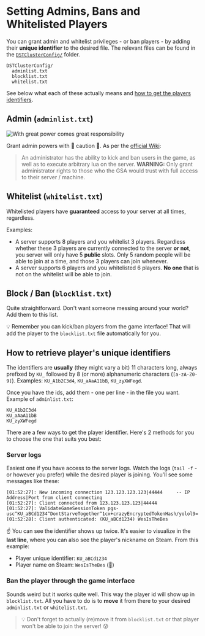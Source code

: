 # Setting Admins, Bans and Whitelisted Players

You can grant admin and whitelist privileges - or ban players - by adding their **unique identifier** to the desired file. The relevant files can be found in the [`DSTClusterConfig/`](./DSTClusterConfig) folder.

```text
DSTClusterConfig/
  adminlist.txt
  blocklist.txt
  whitelist.txt
```

See below what each of these actually means and [how to get the players identifiers](#how-to-retrieve-players-unique-identifiers).

## Admin (`adminlist.txt`)

![With great power comes great responsibility](https://media1.tenor.com/images/4c3b395bb7e3b40b780ac97f287b6ab3/tenor.gif)

Grant admin powers with :rotating_light: caution :rotating_light:. As per the [official Wiki](http://dontstarve.wikia.com/wiki/Guides/Don%E2%80%99t_Starve_Together_Dedicated_Servers#Administration):

> An administrator has the ability to kick and ban users in the game, as well as to execute arbitrary lua on the server.
> **WARNING:** Only grant administrator rights to those who the GSA would trust with full access to their server / machine.

## Whitelist (`whitelist.txt`)

Whitelisted players have **guaranteed** access to your server at all times, regardless.

Examples:

* A server supports 8 players and you whitelist 3 players. Regardless whether these 3 players are currently connected to the server **or not**, you server will only have 5 **public** slots. Only 5 random people will be able to join at a time, and those 3 players can join whenever.
* A server supports 6 players and you whitelisted 6 players. **No one** that is not on the whitelist will be able to join.

## Block / Ban (`blocklist.txt`)

Quite straightforward. Don't want someone messing around your world? Add them to this list.

:bulb: Remember you can kick/ban players from the game interface! That will add the player to the `blocklist.txt` file automatically for you.

## How to retrieve player's unique identifiers

The identifiers are **usually** (they might vary a bit) 11 characters long, always prefixed by `KU_` followed by 8 (or more) alphanumeric characters (`[a-zA-Z0-9]`). Examples: `KU_A1b2C3d4`, `KU_aAaA11bB`, `KU_zyXWFegd`.

Once you have the ids, add them - one per line - in the file you want. Example of `adminlist.txt`:

```text
KU_A1b2C3d4
KU_aAaA11bB
KU_zyXWFegd
```

There are a few ways to get the player identifier. Here's 2 methods for you to choose the one that suits you best:

### Server logs

Easiest one if you have access to the server logs. Watch the logs (`tail -f` - or however you prefer) while the desired player is joining. You'll see some messages like these:

```text
[01:52:27]: New incoming connection 123.123.123.123|44444     -- IP Address|Port from client connecting
[01:52:27]: Client connected from 123.123.123.123|44444
[01:52:27]: ValidateGameSessionToken pgs-usc^KU_aBCd1234^DontStarveTogether^1cx+crazyEncryptedTokenHash/yolol9=
[01:52:28]: Client authenticated: (KU_aBCd1234) WesIsTheBes
```

:point_up: You can see the identifier shows up twice. It's easier to visualize in the **last line**, where you can also see the player's nickname on Steam. From this example:

* Player unique identifier: `KU_aBCd1234`
* Player name on Steam: `WesIsTheBes` (:thinking:)

### Ban the player through the game interface

Sounds weird but it works quite well. This way the player id will show up in `blocklist.txt`. All you have to do is to **move** it from there to your desired `adminlist.txt` or `whitelist.txt`.

> :bulb: Don't forget to actually (re)move it from `blocklist.txt` or that player won't be able to join the server! :cold_sweat:
